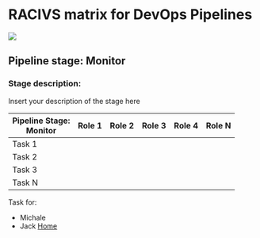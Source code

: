 # __RACIVS matrix for DevOps Pipelines__   

<img src="https://user-images.githubusercontent.com/10748736/112030685-6c81be80-8b32-11eb-94b8-c2c01b8f4581.png">

## __Pipeline stage:__  Monitor  
### __Stage description:__  
Insert your description of the stage here  

| Pipeline Stage:<br>Monitor  | Role 1  | Role 2  | Role 3  | Role 4  | Role N  |
|----------------------------- |-------- |-------- |-------- |-------- |-------- |
| Task 1                       |         |         |         |         |         |
| Task 2                       |         |         |         |         |         |
| Task 3                       |         |         |         |         |         |
| Task N                       |         |         |         |         |         |
  
Task for:
* Michale
* Jack
[Home](../index.md)  
